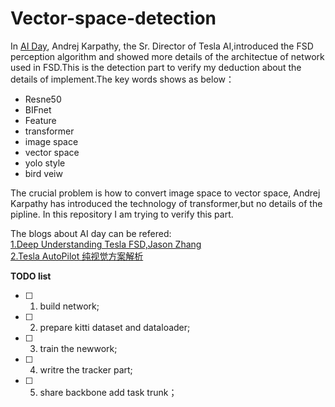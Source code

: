 # Vector-space-detection
In [AI Day](https://www.youtube.com/watch?v=j0z4FweCy4M), Andrej Karpathy, the Sr. Director of Tesla AI,introduced the FSD perception algorithm and showed more details of
the architectue of network used in FSD.This is the detection part to verify my deduction about the details of implement.The key words shows as below：  
- Resne50  
- BIFnet  
- Feature
- transformer
- image space  
- vector space
- yolo style
- bird veiw  

The crucial problem is how to convert image space to vector space, Andrej Karpathy has introduced the technology of transformer,but no details of the pipline. In this repository 
I am trying to verify this part.  

The blogs about AI day can be refered:  
[1.Deep Understanding Tesla FSD,Jason Zhang](https://saneryee-studio.medium.com/deep-understanding-tesla-fsd-part-1-hydranet-1b46106d57)    
[2.Tesla AutoPilot 纯视觉方案解析](https://zhuanlan.zhihu.com/p/404916271)

**TODO list**  
- [ ] 1. build network;
- [ ] 2. prepare kitti dataset and dataloader;
- [ ] 3. train the newwork;
- [ ] 4. writre the tracker part;
- [ ] 5. share backbone add task trunk；

